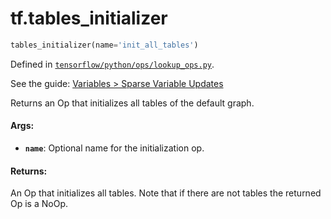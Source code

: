 <div itemscope itemtype="http://developers.google.com/ReferenceObject">
<meta itemprop="name" content="tf.tables_initializer" />
</div>

# tf.tables_initializer

``` python
tables_initializer(name='init_all_tables')
```



Defined in [`tensorflow/python/ops/lookup_ops.py`](https://www.tensorflow.org/code/tensorflow/python/ops/lookup_ops.py).

See the guide: [Variables > Sparse Variable Updates](../../../api_guides/python/state_ops.md#Sparse_Variable_Updates)

Returns an Op that initializes all tables of the default graph.

#### Args:

* <b>`name`</b>: Optional name for the initialization op.


#### Returns:

  An Op that initializes all tables.  Note that if there are
  not tables the returned Op is a NoOp.